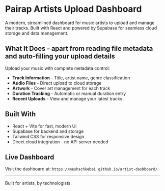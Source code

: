 # Pairap Artists Upload Dashboard

A modern, streamlined dashboard for music artists to upload and manage their tracks. Built with React and powered by Supabase for seamless cloud storage and data management.

## What It Does - apart from reading file metadata and auto-filling your upload details

Upload your music with complete metadata control:
- **Track Information** - Title, artist name, genre classification
- **Audio Files** - Direct upload to cloud storage
- **Artwork** - Cover art management for each track
- **Duration Tracking** - Automatic or manual duration entry
- **Recent Uploads** - View and manage your latest tracks

## Built With

- React + Vite for fast, modern UI
- Supabase for backend and storage
- Tailwind CSS for responsive design
- Direct cloud integration - no API server needed

## Live Dashboard

Visit the dashboard at: `https://meshachkebai.github.io/artist-dashboard/`

---

Built for artists, by technologists.
